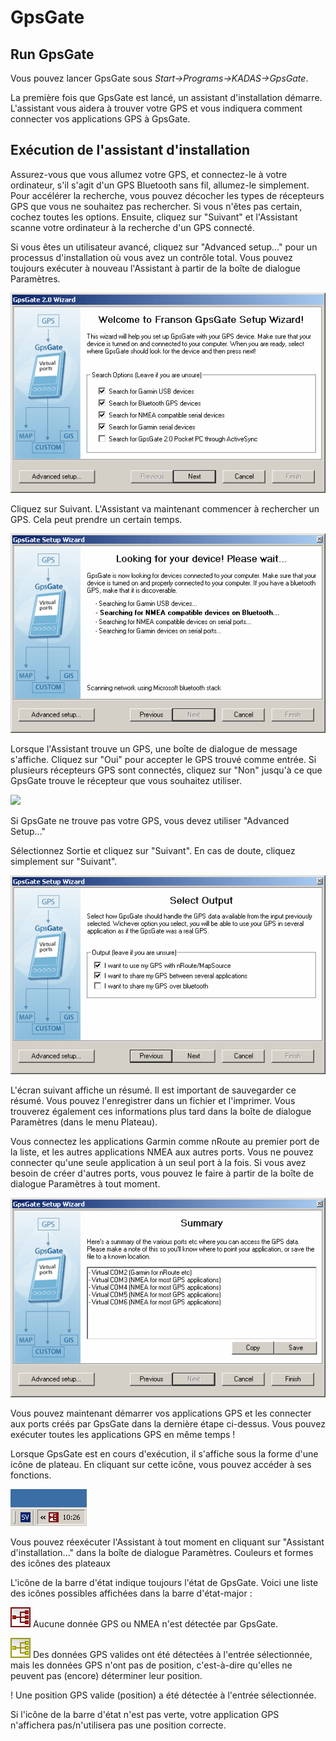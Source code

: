 # GpsGate <a name="#gpsgate"></a>

## Run GpsGate <a name="#run-gpsgate"></a>

Vous pouvez lancer GpsGate sous *Start&rarr;Programs&rarr;KADAS&rarr;GpsGate*.

La première fois que GpsGate est lancé, un assistant d'installation démarre. L'assistant vous aidera à trouver votre GPS et vous indiquera comment connecter vos applications GPS à GpsGate.

## Exécution de l'assistant d'installation <a name="#running-the-setup-wizard"></a>

Assurez-vous que vous allumez votre GPS, et connectez-le à votre ordinateur, s'il s'agit d'un GPS Bluetooth sans fil, allumez-le simplement. Pour accélérer la recherche, vous pouvez décocher les types de récepteurs GPS que vous ne souhaitez pas rechercher. Si vous n'êtes pas certain, cochez toutes les options. Ensuite, cliquez sur "Suivant" et l'Assistant scanne votre ordinateur à la recherche d'un GPS connecté.

Si vous êtes un utilisateur avancé, cliquez sur "Advanced setup..." pour un processus d'installation où vous avez un contrôle total. Vous pouvez toujours exécuter à nouveau l'Assistant à partir de la boîte de dialogue Paramètres.

![](/images/wizard_select_search_200.gif)

Cliquez sur Suivant. L'Assistant va maintenant commencer à rechercher un GPS. Cela peut prendre un certain temps.

![](/images/wizard_search_200.gif)

Lorsque l'Assistant trouve un GPS, une boîte de dialogue de message s'affiche. Cliquez sur "Oui" pour accepter le GPS trouvé comme entrée. Si plusieurs récepteurs GPS sont connectés, cliquez sur "Non" jusqu'à ce que GpsGate trouve le récepteur que vous souhaitez utiliser.

![](/images/wizard_device_device_found_200.gif)

Si GpsGate ne trouve pas votre GPS, vous devez utiliser "Advanced Setup..."

Sélectionnez Sortie et cliquez sur "Suivant". En cas de doute, cliquez simplement sur "Suivant".

![](/images/wizard_select_output_200.gif)

L'écran suivant affiche un résumé. Il est important de sauvegarder ce résumé. Vous pouvez l'enregistrer dans un fichier et l'imprimer. Vous trouverez également ces informations plus tard dans la boîte de dialogue Paramètres (dans le menu Plateau).

Vous connectez les applications Garmin comme nRoute au premier port de la liste, et les autres applications NMEA aux autres ports. Vous ne pouvez connecter qu'une seule application à un seul port à la fois. Si vous avez besoin de créer d'autres ports, vous pouvez le faire à partir de la boîte de dialogue Paramètres à tout moment.

![](/images/wizard_summary_200.gif)

Vous pouvez maintenant démarrer vos applications GPS et les connecter aux ports créés par GpsGate dans la dernière étape ci-dessus. Vous pouvez exécuter toutes les applications GPS en même temps !

Lorsque GpsGate est en cours d'exécution, il s'affiche sous la forme d'une icône de plateau. En cliquant sur cette icône, vous pouvez accéder à ses fonctions.

![](/images/tray_icon_win.gif)

Vous pouvez réexécuter l'Assistant à tout moment en cliquant sur "Assistant d'installation..." dans la boîte de dialogue Paramètres. Couleurs et formes des icônes des plateaux

L'icône de la barre d'état indique toujours l'état de GpsGate. Voici une liste des icônes possibles affichées dans la barre d'état-major :

![](/images/red32.gif)
Aucune donnée GPS ou NMEA n'est détectée par GpsGate.

![](/images/yellow32.gif)
Des données GPS valides ont été détectées à l'entrée sélectionnée, mais les données GPS n'ont pas de position, c'est-à-dire qu'elles ne peuvent pas (encore) déterminer leur position.

! [](/images/green32.gif)
Une position GPS valide (position) a été détectée à l'entrée sélectionnée.

Si l'icône de la barre d'état n'est pas verte, votre application GPS n'affichera pas/n'utilisera pas une position correcte.
